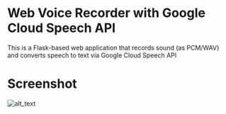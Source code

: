 # Web Voice Recorder with Google Cloud Speech API
This is a Flask-based web application that records sound (as PCM/WAV) and converts speech to text via Google Cloud Speech API

# Screenshot
![alt_text](https://github.com/taekb/gcloud_speech_voice_recorder/blob/master/screenshots/recorder.png?raw=true)
